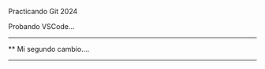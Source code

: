  Practicando Git 2024

Probando VSCode...

***********************
**  Mi segundo cambio....
*************************